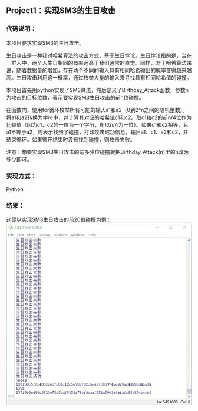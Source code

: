 ## **Project1**：实现****SM3****的生日攻击

### 代码说明：

本项目要求实现SM3的生日攻击。

生日攻击是一种针对哈希算法的攻击方式，基于生日悖论。生日悖论指的是，当在一群人中，两个人生日相同的概率远高于我们通常的直觉。同样，对于哈希算法来说，随着数据量的增加，存在两个不同的输入具有相同哈希输出的概率变得越来越高。生日攻击利用这一概率，通过枚举大量的输入来寻找具有相同哈希值的碰撞。

本项目首先用python实现了SM3算法，然后定义了Birthday_Attack函数，参数n为攻击的目标位数，表示要实现SM3生日攻击的前n位碰撞。

在函数内，使用for循环枚举所有可能的输入a1和a2（0到2^n之间的随机整数）。将a1和a2转换为字符串，并计算其对应的哈希值c1和c2。取c1和c2的前n/4位作为比较值（因为c1、c2的一位为一个字节，所以n/4为一位）。如果c1和c2相等，且a1不等于a2，则表示找到了碰撞，打印攻击成功信息，输出a1、c1、a2和c2，并结束循环。如果循环结束时没有找到碰撞，则攻击失败。

注意：想要实现SM3生日攻击的前多少位碰撞就把Birthday_Attack(n)里的n改为多少即可。

### 实现方式：

Python

### 结果：

这里以实现SM3生日攻击的前20位碰撞为例：
![输入图片说明](https://github.com/puuuchiii/projects/blob/main/project1/1.jpg)
